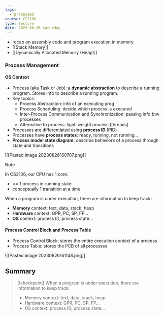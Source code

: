 ```yaml
---
tags:
  - processed
course: CS2106
type: lecture
date: 2023-08-26 Saturday
---
```

- recap on assembly code and program execution in memory
- [[Stack Memory]]
- [[Dynamically Allocated Memory (Heap)]]

### Process Management

#### OS Context

- Process (aka Task or Job): a **dynamic abstraction** to describe a running program. Stores info to describe a running program.
- Key topics:
	- Process Abstraction: info of an executing prog
	- Process Scheduling: decide which process is executed
	- Inter-Process Communication and Synchronization: passing info btw processes
	- Alternative to process: light-weight process (threads)
- Processes are differentiated using **process ID** (PID)
- Processes have **process states**: ready, running, not running...
- **Process model state diagram**: describe behaviors of a process through state and transitions

![[Pasted image 20230826160707.png]]

> [!note]
> In CS2106, our CPU has 1 core:
> - <= 1 process in running state
> - conceptually 1 transition at a time

When a program is under execution, there are information to keep track:
- **Memory** context: text, data, stack, heap
- **Hardware** context: GPR, PC, SP, FP...
- **OS** context: process ID, process state...
#### Process Control Block and Process Table

- Process Control Block: stores the entire execution context of a process
- Process Table: stores the PCB of all processes

![[Pasted image 20230826161148.png]]
## Summary

>[!checkpoint]
> When a program is under execution, there are information to keep track:
> - Memory context: text, data, stack, heap
> - Hardware context: GPR, PC, SP, FP...
> - OS context: process ID, process state...


